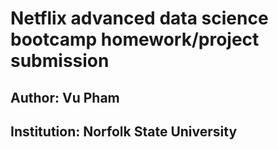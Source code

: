 # Netflix advanced data science bootcamp homework/project submission
## Author: Vu Pham
## Institution: Norfolk State University
